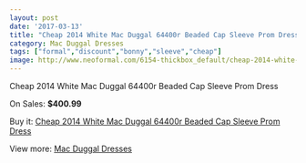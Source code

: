 ```yaml
---
layout: post
date: '2017-03-13'
title: "Cheap 2014 White Mac Duggal 64400r Beaded Cap Sleeve Prom Dress"
category: Mac Duggal Dresses
tags: ["formal","discount","bonny","sleeve","cheap"]
image: http://www.neoformal.com/6154-thickbox_default/cheap-2014-white-mac-duggal-64400r-beaded-cap-sleeve-prom-dress.jpg
---
```

Cheap 2014 White Mac Duggal 64400r Beaded Cap Sleeve Prom Dress

On Sales: **$400.99**
<a href="https://www.neoformal.com/en/mac-duggal-dresses/2241-cheap-2014-white-mac-duggal-64400r-beaded-cap-sleeve-prom-dress.html"><amp-img layout="responsive" width="600" height="600" src="//www.neoformal.com/6154-thickbox_default/cheap-2014-white-mac-duggal-64400r-beaded-cap-sleeve-prom-dress.jpg" alt="Cheap 2014 White Mac Duggal 64400r Beaded Cap Sleeve Prom Dress 0" /></a>
<a href="https://www.neoformal.com/en/mac-duggal-dresses/2241-cheap-2014-white-mac-duggal-64400r-beaded-cap-sleeve-prom-dress.html"><amp-img layout="responsive" width="600" height="600" src="//www.neoformal.com/6155-thickbox_default/cheap-2014-white-mac-duggal-64400r-beaded-cap-sleeve-prom-dress.jpg" alt="Cheap 2014 White Mac Duggal 64400r Beaded Cap Sleeve Prom Dress 1" /></a>
<a href="https://www.neoformal.com/en/mac-duggal-dresses/2241-cheap-2014-white-mac-duggal-64400r-beaded-cap-sleeve-prom-dress.html"><amp-img layout="responsive" width="600" height="600" src="//www.neoformal.com/6156-thickbox_default/cheap-2014-white-mac-duggal-64400r-beaded-cap-sleeve-prom-dress.jpg" alt="Cheap 2014 White Mac Duggal 64400r Beaded Cap Sleeve Prom Dress 2" /></a>

Buy it: [Cheap 2014 White Mac Duggal 64400r Beaded Cap Sleeve Prom Dress](https://www.neoformal.com/en/mac-duggal-dresses/2241-cheap-2014-white-mac-duggal-64400r-beaded-cap-sleeve-prom-dress.html "Cheap 2014 White Mac Duggal 64400r Beaded Cap Sleeve Prom Dress")

View more: [Mac Duggal Dresses](https://www.neoformal.com/en/18-mac-duggal-dresses "Mac Duggal Dresses")